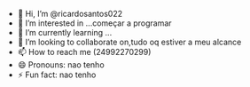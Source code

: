 - 👋 Hi, I’m @ricardosantos022
- 👀 I’m interested in ...começar a programar
- 🌱 I’m currently learning ...
- 💞️ I’m looking to collaborate on,tudo oq estiver a meu alcance
- 📫 How to reach me (24992270299)
- 😄 Pronouns: nao tenho
- ⚡ Fun fact: nao tenho

<!---
ricardosantos022/ricardosantos022 is a ✨ special ✨ repository because its `README.md` (this file) appears on your GitHub profile.
You can click the Preview link to take a look at your changes.
--->
